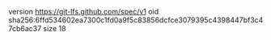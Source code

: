 version https://git-lfs.github.com/spec/v1
oid sha256:6ffd534602ea7300c1fd0a9f5c83856dcfce3079395c4398447bf3c47cb6ac37
size 18
